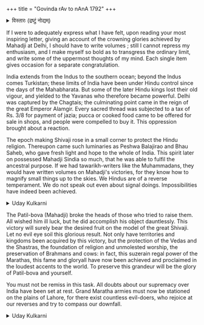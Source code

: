 +++
title = "Govinda rAv to nAnA 1792"
+++

<details><summary>विस्तारः (द्रष्टुं नोद्यम्)</summary>

Govindrao Kale, who long resided at the Court of Haidarabad, thus writes to Nana Phadnis, and congratulates the Maratha Government on the signal achievements of Mahadji Sindia in regulating the affairs of the Emperor at Delhi, and fulfilling the objects of Maratha policy. 2nd July 1792.
</details>



If I were to adequately express what I have felt, upon reading your most inspiring letter, giving an account of the crowning glories achieved by Mahadji at Delhi, I should have to write volumes ; still I cannot repress my enthusiasm, and I make myself so bold as to transgress the ordinary limit, and write some of the uppermost thoughts of my mind. Each single item gives occasion for a separate congratulation.

India extends from the Indus to the southern ocean; beyond the Indus comes Turkistan; these limits of India have been under Hindu control since the days of the Mahabharata. But some of the later Hindu kings lost their old vigour, and yielded to the Yavanas who therefore became powerful. Delhi was captured by the Chagtais; the culminating point came in the reign of the great Emperor Alamgir. Every sacred thread was subjected to a tax of Rs. 3/8 for payment of jazia; pucca or cooked food came to be offered for sale in shops, and people were compelled to buy it. This oppression brought about a reaction.

The epoch making Shivaji rose in a small corner to protect the Hindu religion. Thereupon came such luminaries as Peshwa Balajirao and Bhau Saheb, who gave fresh light and hope to the whole of India. This spirit later on possessed Mahadji Sindia so much, that he was able to fulfil the ancestral purpose. If we had tawarikh-writers like the Muhammadans, they would have written volumes on Mahadji's victories, for they know how to magnify small things up to the skies. We Hindus are of a reverse temperament. We do not speak out even about signal doings. Impossibilities have indeed been achieved.

<details><summary>Uday Kulkarni</summary>

From the river at Attock to the southern sea, is the land of the Hindu race. It is not Turkastan! This has been our border from the Pandavas to king Vikramjit (Vikramaditya). Then we had rulers who were inept and incompetent. The rule of the yavanas became powerful. Hastinapur was taken by the Chaghtai. Then in Alamgir’s time, we had to endure that those with the sacred thread had to pay three and a half rupees as jiziya. Then the late Kailaswasi Shakakarta and Protector of the dharma Shivaji maharaj was born and he protected the dharma. Later late Kailaswasi Nanasaheb and Bhausaheb - like valorous suns came… Scindia and Holkar became the two arms of the kingdom. At present with Shrimant’s punya and valour and Patilbaba’s intelligence and prowess with sword, all has come home. 
</details>


The Patil-bova (Mahadji) broke the heads of those who tried to raise them. All wished him ill luck, but he did accomplish his object dauntlessly. This victory will surely bear the desired fruit on the model of the great Shivaji. Let no evil eye soil this glorious result. Not only have territories and kingdoms been acquired by this victory, but the protection of the Vedas and the Shastras, the foundation of religion and unmolested worship, the preservation of Brahmans and cows: in fact, this suzerain regal power of the Marathas, this fame and gloryall have now been achieved and proclaimed in the loudest accents to the world. To preserve this grandeur will be the glory of Patil-bova and yourself.

You must not be remiss in this task. All doubts about our supremacy over India have been set at rest. Grand Maratha armies must now be stationed on the plains of Lahore, for there exist countless evil-doers, who rejoice at our reverses and try to compass our downfall.

<details><summary>Uday Kulkarni</summary>

… Had there been a Mussalman patshah, big histories and tawarikhnamas would’ve been written. Among the yavanas, a good deed the size of a sesame seed is blown sky high to the heavens. Amongst us Hindus even if a good deed as high as the heavens is done, we should not utter a word (about it). This has been the practice. The yavanas feel that rule of the infidels (kafirs) has come. Whoever raised his head in Hindustan, their heads were smashed by Patil baba. Like the shakakarta, this arrangement should be utilised. It is not just territory or political power, it is time to reestablish the Vedashastra, establish the dharma and be the sovereigns in our own hands. Blow the trumpets of success and fame.
</details>
